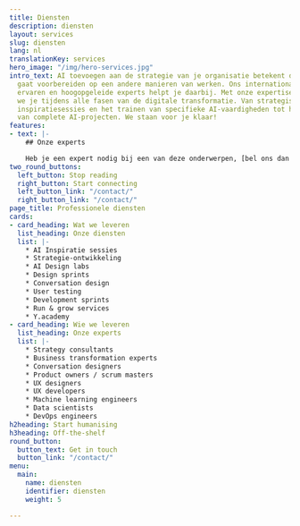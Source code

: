 ```yaml
---
title: Diensten
description: diensten
layout: services
slug: diensten
lang: nl
translationKey: services
hero_image: "/img/hero-services.jpg"
intro_text: AI toevoegen aan de strategie van je organisatie betekent dat je jezelf
  gaat voorbereiden op een andere manieren van werken. Ons internationale team van
  ervaren en hoogopgeleide experts helpt je daarbij. Met onze expertise assisteren
  we je tijdens alle fasen van de digitale transformatie. Van strategisch advies,
  inspiratiesessies en het trainen van specifieke AI-vaardigheden tot het uitvoeren
  van complete AI-projecten. We staan voor je klaar!
features:
- text: |-
    ## Onze experts

    Heb je een expert nodig bij een van deze onderwerpen, [bel ons dan even](/contact/)!
two_round_buttons:
  left_button: Stop reading
  right_button: Start connecting
  left_button_link: "/contact/"
  right_button_link: "/contact/"
page_title: Professionele diensten
cards:
- card_heading: Wat we leveren
  list_heading: Onze diensten
  list: |-
    * AI Inspiratie sessies
    * Strategie-ontwikkeling
    * AI Design labs
    * Design sprints
    * Conversation design
    * User testing
    * Development sprints
    * Run & grow services
    * Y.academy
- card_heading: Wie we leveren
  list_heading: Onze experts
  list: |-
    * Strategy consultants
    * Business transformation experts
    * Conversation designers
    * Product owners / scrum masters
    * UX designers
    * UX developers
    * Machine learning engineers
    * Data scientists
    * DevOps engineers
h2heading: Start humanising
h3heading: Off-the-shelf
round_button:
  button_text: Get in touch
  button_link: "/contact/"
menu:
  main:
    name: diensten
    identifier: diensten
    weight: 5

---
```

